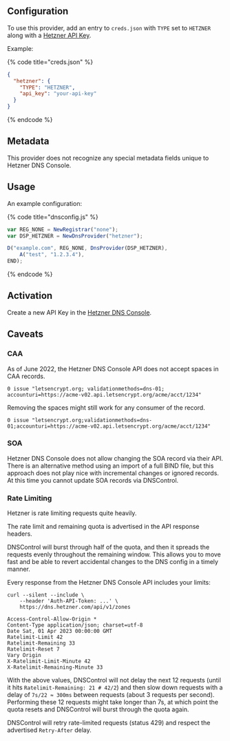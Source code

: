 ## Configuration

To use this provider, add an entry to `creds.json` with `TYPE` set to `HETZNER`
along with a [Hetzner API Key](https://dns.hetzner.com/settings/api-token).

Example:

{% code title="creds.json" %}
```json
{
  "hetzner": {
    "TYPE": "HETZNER",
    "api_key": "your-api-key"
  }
}
```
{% endcode %}

## Metadata

This provider does not recognize any special metadata fields unique to Hetzner
 DNS Console.

## Usage

An example configuration:

{% code title="dnsconfig.js" %}
```javascript
var REG_NONE = NewRegistrar("none");
var DSP_HETZNER = NewDnsProvider("hetzner");

D("example.com", REG_NONE, DnsProvider(DSP_HETZNER),
    A("test", "1.2.3.4"),
END);
```
{% endcode %}

## Activation

Create a new API Key in the
[Hetzner DNS Console](https://dns.hetzner.com/settings/api-token).

## Caveats

### CAA

As of June 2022, the Hetzner DNS Console API does not accept spaces in CAA
 records.
```text
0 issue "letsencrypt.org; validationmethods=dns-01; accounturi=https://acme-v02.api.letsencrypt.org/acme/acct/1234"
```

Removing the spaces might still work for any consumer of the record.
```text
0 issue "letsencrypt.org;validationmethods=dns-01;accounturi=https://acme-v02.api.letsencrypt.org/acme/acct/1234"
```

### SOA

Hetzner DNS Console does not allow changing the SOA record via their API.
There is an alternative method using an import of a full BIND file, but this
 approach does not play nice with incremental changes or ignored records.
At this time you cannot update SOA records via DNSControl.

### Rate Limiting

Hetzner is rate limiting requests quite heavily.

The rate limit and remaining quota is advertised in the API response headers.

DNSControl will burst through half of the quota, and then it spreads the
 requests evenly throughout the remaining window. This allows you to move fast
 and be able to revert accidental changes to the DNS config in a timely manner.

Every response from the Hetzner DNS Console API includes your limits:

```shell
curl --silent --include \
    --header 'Auth-API-Token: ...' \
    https://dns.hetzner.com/api/v1/zones

Access-Control-Allow-Origin *
Content-Type application/json; charset=utf-8
Date Sat, 01 Apr 2023 00:00:00 GMT
Ratelimit-Limit 42
Ratelimit-Remaining 33
Ratelimit-Reset 7
Vary Origin
X-Ratelimit-Limit-Minute 42
X-Ratelimit-Remaining-Minute 33
```
With the above values, DNSControl will not delay the next 12 requests (until it
 hits `Ratelimit-Remaining: 21 # 42/2`) and then slow down requests with a
 delay of `7s/22 ≈ 300ms` between requests (about 3 requests per second).
Performing these 12 requests might take longer than 7s, at which point the
 quota resets and DNSControl will burst through the quota again.

DNSControl will retry rate-limited requests (status 429) and respect the
 advertised `Retry-After` delay.
